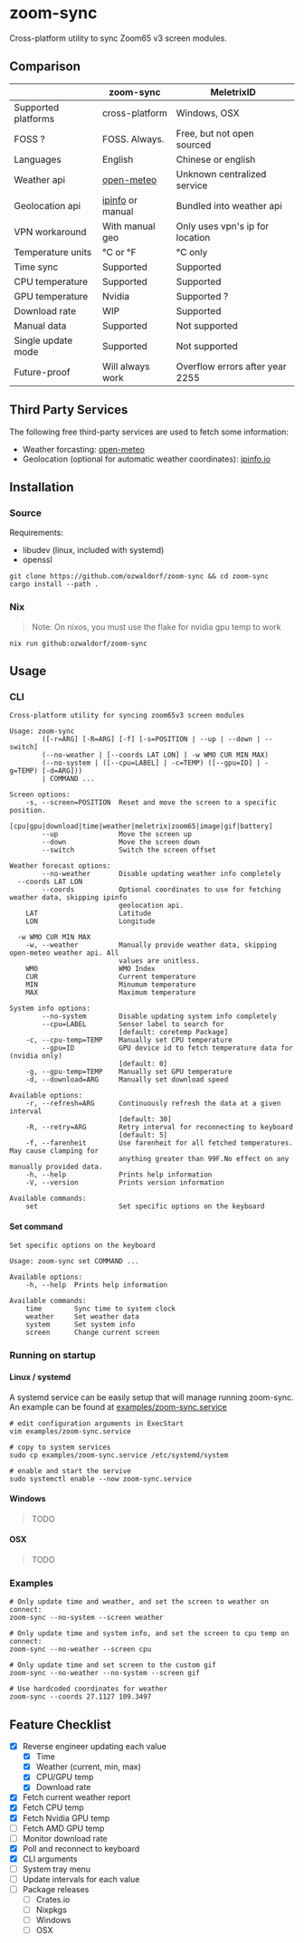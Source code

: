# zoom-sync

Cross-platform utility to sync Zoom65 v3 screen modules.

## Comparison

|                     | zoom-sync        | MeletrixID                      |
| ------------------- | ---------------- | ------------------------------- |
| Supported platforms | cross-platform   | Windows, OSX                    |
| FOSS ?              | FOSS. Always.    | Free, but not open sourced      |
| Languages           | English          | Chinese or english              |
| Weather api         | [open-meteo](https://open-meteo.com) | Unknown centralized service |
| Geolocation api     | [ipinfo](https://ipinfo.io) or manual | Bundled into weather api |
| VPN workaround      | With manual geo  | Only uses vpn's ip for location |
| Temperature units   | °C or °F         | °C only                         |
| Time sync           | Supported        | Supported                       |
| CPU temperature     | Supported        | Supported                       |
| GPU temperature     | Nvidia           | Supported ?                     |
| Download rate       | WIP              | Supported                       |
| Manual data         | Supported        | Not supported                   |
| Single update mode  | Supported        | Not supported                   |
| Future-proof        | Will always work | Overflow errors after year 2255 |

## Third Party Services

The following free third-party services are used to fetch some information:

- Weather forcasting: [open-meteo](https://open-meteo.com)
- Geolocation (optional for automatic weather coordinates): [ipinfo.io](https://ipinfo.io)

## Installation

### Source

Requirements:

- libudev (linux, included with systemd)
- openssl

```
git clone https://github.com/ozwaldorf/zoom-sync && cd zoom-sync
cargo install --path .
```

### Nix

> Note: On nixos, you must use the flake for nvidia gpu temp to work

```
nix run github:ozwaldorf/zoom-sync
```

## Usage

### CLI

```
Cross-platform utility for syncing zoom65v3 screen modules

Usage: zoom-sync
        ([-r=ARG] [-R=ARG] [-f] [-s=POSITION | --up | --down | --switch]
        (--no-weather | [--coords LAT LON] | -w WMO CUR MIN MAX)
        (--no-system | ([--cpu=LABEL] | -c=TEMP) ([--gpu=ID] | -g=TEMP) [-d=ARG]))
        | COMMAND ...

Screen options:
    -s, --screen=POSITION  Reset and move the screen to a specific position.
                           [cpu|gpu|download|time|weather|meletrix|zoom65|image|gif|battery]
        --up               Move the screen up
        --down             Move the screen down
        --switch           Switch the screen offset

Weather forecast options:
        --no-weather       Disable updating weather info completely
  --coords LAT LON
        --coords           Optional coordinates to use for fetching weather data, skipping ipinfo
                           geolocation api.
    LAT                    Latitude
    LON                    Longitude

  -w WMO CUR MIN MAX
    -w, --weather          Manually provide weather data, skipping open-meteo weather api. All
                           values are unitless.
    WMO                    WMO Index
    CUR                    Current temperature
    MIN                    Minumum temperature
    MAX                    Maximum temperature

System info options:
        --no-system        Disable updating system info completely
        --cpu=LABEL        Sensor label to search for
                           [default: coretemp Package]
    -c, --cpu-temp=TEMP    Manually set CPU temperature
        --gpu=ID           GPU device id to fetch temperature data for (nvidia only)
                           [default: 0]
    -g, --gpu-temp=TEMP    Manually set GPU temperature
    -d, --download=ARG     Manually set download speed

Available options:
    -r, --refresh=ARG      Continuously refresh the data at a given interval
                           [default: 30]
    -R, --retry=ARG        Retry interval for reconnecting to keyboard
                           [default: 5]
    -f, --farenheit        Use farenheit for all fetched temperatures. May cause clamping for
                           anything greater than 99F.No effect on any manually provided data.
    -h, --help             Prints help information
    -V, --version          Prints version information

Available commands:
    set                    Set specific options on the keyboard
```

#### Set command

```
Set specific options on the keyboard

Usage: zoom-sync set COMMAND ...

Available options:
    -h, --help  Prints help information

Available commands:
    time        Sync time to system clock
    weather     Set weather data
    system      Set system info
    screen      Change current screen
```

### Running on startup

#### Linux / systemd

A systemd service can be easily setup that will manage running zoom-sync.
An example can be found at [examples/zoom-sync.service](./examples/zoom-sync.service)

```
# edit configuration arguments in ExecStart
vim examples/zoom-sync.service

# copy to system services
sudo cp examples/zoom-sync.service /etc/systemd/system

# enable and start the servive
sudo systemctl enable --now zoom-sync.service
```

#### Windows

> TODO

#### OSX

> TODO

### Examples

```
# Only update time and weather, and set the screen to weather on connect:
zoom-sync --no-system --screen weather

# Only update time and system info, and set the screen to cpu temp on connect:
zoom-sync --no-weather --screen cpu

# Only update time and set screen to the custom gif
zoom-sync --no-weather --no-system --screen gif

# Use hardcoded coordinates for weather
zoom-sync --coords 27.1127 109.3497
```

## Feature Checklist

- [x] Reverse engineer updating each value
  - [x] Time
  - [x] Weather (current, min, max)
  - [x] CPU/GPU temp
  - [x] Download rate
- [x] Fetch current weather report
- [x] Fetch CPU temp
- [x] Fetch Nvidia GPU temp
- [ ] Fetch AMD GPU temp
- [ ] Monitor download rate
- [x] Poll and reconnect to keyboard
- [x] CLI arguments
- [ ] System tray menu
- [ ] Update intervals for each value
- [ ] Package releases
  - [ ] Crates.io
  - [ ] Nixpkgs
  - [ ] Windows
  - [ ] OSX
